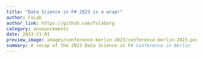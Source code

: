 ```yaml
---
title: "Data Science in F# 2023 is a wrap!"
author: FsLab
author_link: https://github.com/fslaborg
category: announcements
date: 2023-11-01
preview_image: images/conference-berlin-2023/conference-berlin-2023.png
summary: A recap of the 2023 Data Science in F# Conference in Berlin
---
```

